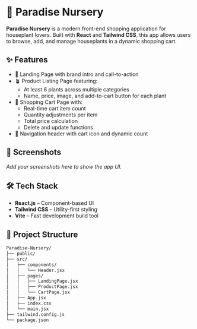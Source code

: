 # 🌿 Paradise Nursery

**Paradise Nursery** is a modern front-end shopping application for houseplant lovers. Built with **React** and **Tailwind CSS**, this app allows users to browse, add, and manage houseplants in a dynamic shopping cart.

## ✨ Features

- 🌱 Landing Page with brand intro and call-to-action
- 🪴 Product Listing Page featuring:
  - At least 6 plants across multiple categories
  - Name, price, image, and add-to-cart button for each plant
- 🛒 Shopping Cart Page with:
  - Real-time cart item count
  - Quantity adjustments per item
  - Total price calculation
  - Delete and update functions
- 🔗 Navigation header with cart icon and dynamic count

## 📸 Screenshots

_Add your screenshots here to show the app UI._

## 🛠️ Tech Stack

- **React.js** – Component-based UI
- **Tailwind CSS** – Utility-first styling
- **Vite** – Fast development build tool

## 📂 Project Structure

```bash
Paradise-Nursery/
├── public/
├── src/
│   ├── components/
│   │   └── Header.jsx
│   ├── pages/
│   │   ├── LandingPage.jsx
│   │   ├── ProductPage.jsx
│   │   └── CartPage.jsx
│   ├── App.jsx
│   ├── index.css
│   └── main.jsx
├── tailwind.config.js
└── package.json

